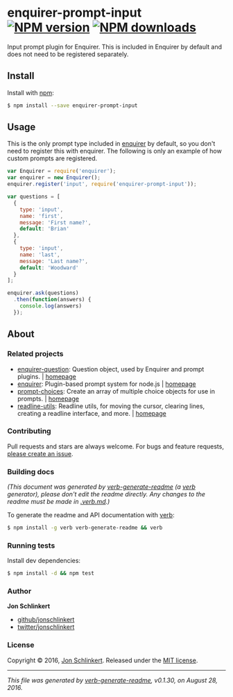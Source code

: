 # enquirer-prompt-input [![NPM version](https://img.shields.io/npm/v/enquirer-prompt-input.svg?style=flat)](https://www.npmjs.com/package/enquirer-prompt-input) [![NPM downloads](https://img.shields.io/npm/dm/enquirer-prompt-input.svg?style=flat)](https://npmjs.org/package/enquirer-prompt-input)

Input prompt plugin for Enquirer. This is included in Enquirer by default and does not need to be registered separately.

## Install

Install with [npm](https://www.npmjs.com/):

```sh
$ npm install --save enquirer-prompt-input
```

## Usage

This is the only prompt type included in [enquirer](https://github.com/jonschlinkert/enquirer) by default, so you don't need to register this with enquirer. The following is only an example of how custom prompts are registered.

```js
var Enquirer = require('enquirer');
var enquirer = new Enquirer();
enquirer.register('input', require('enquirer-prompt-input'));

var questions = [
  {
    type: 'input',
    name: 'first',
    message: 'First name?',
    default: 'Brian'
  },
  {
    type: 'input',
    name: 'last',
    message: 'Last name?',
    default: 'Woodward'
  }
];

enquirer.ask(questions)
  .then(function(answers) {
    console.log(answers)
  });
```

## About

### Related projects

* [enquirer-question](https://www.npmjs.com/package/enquirer-question): Question object, used by Enquirer and prompt plugins. | [homepage](https://github.com/enquirer/enquirer-question "Question object, used by Enquirer and prompt plugins.")
* [enquirer](https://www.npmjs.com/package/enquirer): Plugin-based prompt system for node.js | [homepage](https://github.com/jonschlinkert/enquirer "Plugin-based prompt system for node.js")
* [prompt-choices](https://www.npmjs.com/package/prompt-choices): Create an array of multiple choice objects for use in prompts. | [homepage](https://github.com/enquirer/prompt-choices "Create an array of multiple choice objects for use in prompts.")
* [readline-utils](https://www.npmjs.com/package/readline-utils): Readline utils, for moving the cursor, clearing lines, creating a readline interface, and more. | [homepage](https://github.com/enquirer/readline-utils "Readline utils, for moving the cursor, clearing lines, creating a readline interface, and more.")

### Contributing

Pull requests and stars are always welcome. For bugs and feature requests, [please create an issue](../../issues/new).

### Building docs

_(This document was generated by [verb-generate-readme](https://github.com/verbose/verb-generate-readme) (a [verb](https://github.com/verbose/verb) generator), please don't edit the readme directly. Any changes to the readme must be made in [.verb.md](.verb.md).)_

To generate the readme and API documentation with [verb](https://github.com/verbose/verb):

```sh
$ npm install -g verb verb-generate-readme && verb
```

### Running tests

Install dev dependencies:

```sh
$ npm install -d && npm test
```

### Author

**Jon Schlinkert**

* [github/jonschlinkert](https://github.com/jonschlinkert)
* [twitter/jonschlinkert](http://twitter.com/jonschlinkert)

### License

Copyright © 2016, [Jon Schlinkert](https://github.com/jonschlinkert).
Released under the [MIT license](https://github.com/jonschlinkert/enquirer-prompt-input/blob/master/LICENSE).

***

_This file was generated by [verb-generate-readme](https://github.com/verbose/verb-generate-readme), v0.1.30, on August 28, 2016._